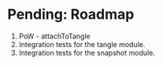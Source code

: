
# Pending: Roadmap

1. PoW - attachToTangle
2. Integration tests for the tangle module.
3. Integration tests for the snapshot module.